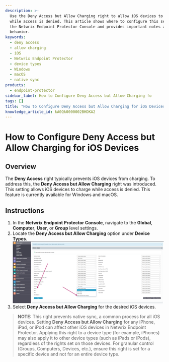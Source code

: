 ```yaml
---
description: >-
  Use the Deny Access but Allow Charging right to allow iOS devices to charge
  while access is denied. This article shows where to configure this setting in
  the Netwrix Endpoint Protector Console and provides important notes about its
  behavior.
keywords:
  - deny access
  - allow charging
  - iOS
  - Netwrix Endpoint Protector
  - device types
  - Windows
  - macOS
  - native sync
products:
  - endpoint-protector
sidebar_label: How to Configure Deny Access but Allow Charging fo
tags: []
title: "How to Configure Deny Access but Allow Charging for iOS Devices"
knowledge_article_id: kA0Qk0000002BHDKA2
---
```


# How to Configure Deny Access but Allow Charging for iOS Devices

## Overview

The **Deny Access** right typically prevents iOS devices from charging. To address this, the **Deny Access but Allow Charging** right was introduced. This setting allows iOS devices to charge while access is denied. This feature is currently available for Windows and macOS.

## Instructions

1. In the **Netwrix Endpoint Protector Console**, navigate to the **Global**, **Computer**, **User**, or **Group** level settings.
2. Locate the **Deny Access but Allow Charging** option under **Device Types**.  
   ![Deny Access but Allow Charging option under Device Types in Netwrix Endpoint Protector](./images/ka0Qk000000ESsT_0EMQk00000C77qh.png)
3. Select **Deny Access but Allow Charging** for the desired iOS devices.

> **NOTE:** This right prevents native sync, a common process for all iOS devices. Setting **Deny Access but Allow Charging** for any iPhone, iPad, or iPod can affect other iOS devices in Netwrix Endpoint Protector. Applying this right to a device type (for example, iPhones) may also apply it to other device types (such as iPads or iPods), regardless of the rights set on those devices. For granular control (Groups, Computers, Devices, etc.), ensure this right is set for a specific device and not for an entire device type.
